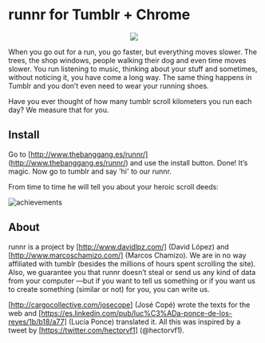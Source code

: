 runnr for Tumblr + Chrome
=========================

<p align="center">
<a href="#"><img src="http://www.thebanggang.es/runnr/img/img_01.png"/></a>
</p>

When you go out for a run, you go faster, but everything moves slower.
The trees, the shop windows, people walking their dog and even time moves slower.
You run listening to music, thinking about your stuff and sometimes, without noticing it, you have come a long way.
The same thing happens in Tumblr and you don’t even need to wear your running shoes.

Have you ever thought of how many tumblr scroll kilometers you run each day?
We measure that for you.

Install
-------

Go to [http://www.thebanggang.es/runnr/] (http://www.thebanggang.es/runnr/) and use the install button.
Done! It’s magic. Now go to tumblr and say 'hi' to our runnr.

From time to time he will tell you about your heroic scroll deeds:

![achievements](http://www.thebanggang.es/runnr/img/achievements.png)


About
-------

runnr is a project by [http://www.davidlpz.com/] (David López) and [http://www.marcoschamizo.com/] (Marcos Chamizo). We are in no way affiliated with tumblr (besides the millions of hours spent scrolling the site). Also, we guarantee you that runnr doesn’t steal or send us any kind of data from your computer —but if you want to tell us something or if you want us to create something (similar or not) for you, you can write us.


[http://cargocollective.com/josecope] (José Copé) wrote the texts for the web and [https://es.linkedin.com/pub/luc%C3%ADa-ponce-de-los-reyes/1b/b18/a77] (Lucía Ponce) translated it. All this was inspired by a tweet by [https://twitter.com/hectorvf1] (@hectorvf1).
